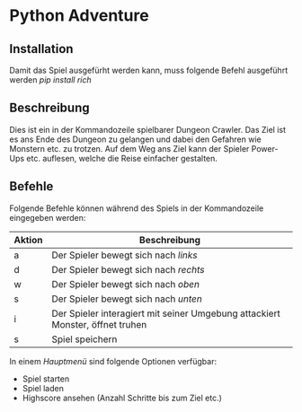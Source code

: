 # Python Adventure

## Installation
Damit das Spiel ausgefürht werden kann, muss folgende Befehl ausgeführt werden *pip install rich*

## Beschreibung
Dies ist ein in der Kommandozeile spielbarer Dungeon Crawler.
Das Ziel ist es ans Ende des Dungeon zu gelangen und dabei den Gefahren wie Monstern etc. zu trotzen. Auf dem Weg ans Ziel kann der Spieler Power-Ups etc. auflesen, welche die Reise einfacher gestalten.

## Befehle
Folgende Befehle können während des Spiels in der Kommandozeile eingegeben werden:

| Aktion      |Beschreibung|
|-----------|------------|
| a         | Der Spieler bewegt sich nach *links*                                                   |
| d         | Der Spieler bewegt sich nach *rechts*                                                      |
| w         | Der Spieler bewegt sich nach *oben*                                                        |
| s         | Der Spieler bewegt sich nach *unten*                                                     |
| i         | Der Spieler interagiert mit seiner Umgebung attackiert Monster, öffnet truhen             |
| s         | Spiel speichern                                                                              |


In einem *Hauptmenü* sind folgende Optionen verfügbar:
- Spiel starten
- Spiel laden
- Highscore ansehen (Anzahl Schritte bis zum Ziel etc.)

